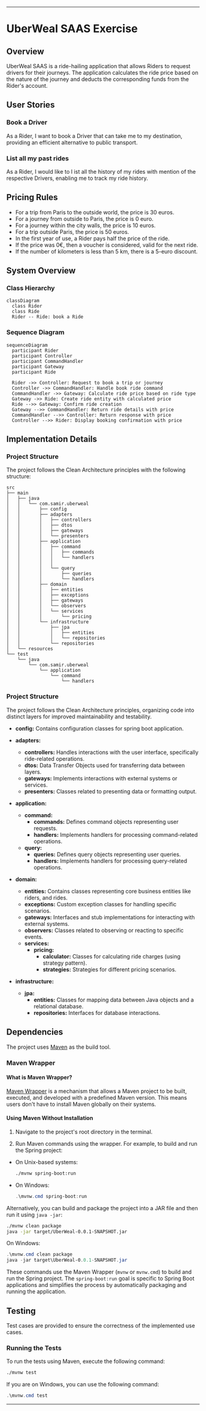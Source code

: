 
---

# UberWeal SAAS Exercise

## Overview

UberWeal SAAS is a ride-hailing application that allows Riders to request drivers for their journeys. The application calculates the ride price based on the nature of the journey and deducts the corresponding funds from the Rider's account.

## User Stories

### Book a Driver

As a Rider, I want to book a Driver that can take me to my destination, providing an efficient alternative to public transport.

### List all my past rides

As a Rider, I would like to l
ist all the history of my rides with mention of the respective Drivers, enabling me to track my ride history.

## Pricing Rules

- For a trip from Paris to the outside world, the price is 30 euros.
- For a journey from outside to Paris, the price is 0 euro.
- For a journey within the city walls, the price is 10 euros.
- For a trip outside Paris, the price is 50 euros.
- In the first year of use, a Rider pays half the price of the ride.
- If the price was 0€, then a voucher is considered, valid for the next ride.
- If the number of kilometers is less than 5 km, there is a 5-euro discount.

## System Overview

### Class Hierarchy

```mermaid
classDiagram
  class Rider 
  class Ride
  Rider -- Ride: book a Ride

```
### Sequence Diagram
```mermaid
sequenceDiagram
  participant Rider
  participant Controller
  participant CommandHandler
  participant Gateway
  participant Ride

  Rider ->> Controller: Request to book a trip or journey
  Controller ->> CommandHandler: Handle book ride command
  CommandHandler ->> Gateway: Calculate ride price based on ride type
  Gateway ->> Ride: Create ride entity with calculated price
  Ride -->> Gateway: Confirm ride creation
  Gateway -->> CommandHandler: Return ride details with price
  CommandHandler -->> Controller: Return response with price
  Controller -->> Rider: Display booking confirmation with price

```
## Implementation Details

### Project Structure

The project follows the Clean Architecture principles with the following structure:

```
src
├── main
│   ├── java
│   │   └── com.samir.uberweal
│   │       ├── config
│   │       ├── adapters
│   │       │   ├── controllers
│   │       │   ├── dtos
│   │       │   ├── gateways
│   │       │   └── presenters
│   │       ├── application
│   │       │   ├── command
│   │       │   │   ├── commands
│   │       │   │   └── handlers
│   │       │   │
│   │       │   └── query
│   │       │       ├── queries
│   │       │       └── handlers
│   │       ├── domain
│   │       │   ├── entities
│   │       │   ├── exceptions
│   │       │   ├── gateways
│   │       │   └── observers
│   │       │   └── services
│   │       │       └── pricing
│   │       └── infrastructure
│   │           ├── jpa
│   │           │   ├── entities
│   │           │   └── repositories
│   │           └── repositories
│   └── resources
└── test
    └── java
        └── com.samir.uberweal
            └── application
                └── command
                    └── handlers
```

### Project Structure

The project follows the Clean Architecture principles, organizing code into distinct layers for improved maintainability and testability.

- **config:** Contains configuration classes for spring boot application.

- **adapters:**
  - **controllers:** Handles interactions with the user interface, specifically ride-related operations.
  - **dtos:** Data Transfer Objects used for transferring data between layers.
  - **gateways:** Implements interactions with external systems or services.
  - **presenters:** Classes related to presenting data or formatting output.

- **application:**
  - **command:**
    - **commands:** Defines command objects representing user requests.
    - **handlers:** Implements handlers for processing command-related operations.
  - **query:**
    - **queries:** Defines query objects representing user queries.
    - **handlers:** Implements handlers for processing query-related operations.

- **domain:**
  - **entities:** Contains classes representing core business entities like riders, and rides.
  - **exceptions:** Custom exception classes for handling specific scenarios.
  - **gateways:** Interfaces and stub implementations for interacting with external systems.
  - **observers:** Classes related to observing or reacting to specific events.
  - **services:**
    - **pricing:**
      - **calculator:** Classes for calculating ride charges (using strategy pattern).
      - **strategies:** Strategies for different pricing scenarios.

- **infrastructure:**
  - **jpa:**
    - **entities:** Classes for mapping data between Java objects and a relational database.
    - **repositories:** Interfaces for database interactions.

## Dependencies

The project uses [Maven](https://maven.apache.org/) as the build tool.

### Maven Wrapper
#### What is Maven Wrapper?

[Maven Wrapper](https://github.com/takari/maven-wrapper) is a mechanism that allows a Maven project to be built, executed, and developed with a predefined Maven version. This means users don't have to install Maven globally on their systems.

#### Using Maven Without Installation

1. Navigate to the project's root directory in the terminal.

2. Run Maven commands using the wrapper. For example, to build and run the Spring project:
  - On Unix-based systems:
    ```bash
    ./mvnw spring-boot:run
    ```
  - On Windows:
    ```powershell
    .\mvnw.cmd spring-boot:run
    ```

   Alternatively, you can build and package the project into a JAR file and then run it using `java -jar`:
   ```bash
   ./mvnw clean package
   java -jar target/UberWeal-0.0.1-SNAPSHOT.jar
   ```

   On Windows:
   ```powershell
   .\mvnw.cmd clean package
   java -jar target\UberWeal-0.0.1-SNAPSHOT.jar
   ```

These commands use the Maven Wrapper (`mvnw` or `mvnw.cmd`) to build and run the Spring project. The `spring-boot:run` goal is specific to Spring Boot applications and simplifies the process by automatically packaging and running the application.

## Testing

Test cases are provided to ensure the correctness of the implemented use cases.

### Running the Tests

To run the tests using Maven, execute the following command:

```bash
./mvnw test
```

If you are on Windows, you can use the following command:

```powershell
.\mvnw.cmd test
```
---

